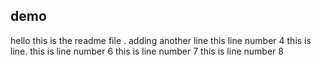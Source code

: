 ## demo 
hello this is the readme file .
adding another line 
this line number 4 
this is line.
this is line number 6
this is line number 7
this is line number 8
